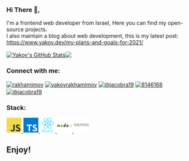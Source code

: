 ### Hi There 👋,

I'm a frontend web developer from Israel, Here you can find my open-source projects.</br>
I also maintain a blog about web development, this is my latest post: https://www.yakov.dev/my-plans-and-goals-for-2021/

<div style="display:flex;">
  <a href="https://github.com/MartinHeinz/MartinHeinz" style={flex:5}>
  <img align="center" src="https://github-readme-stats.vercel.app/api?username=jacobra19&show_icons=true&line_height=20&count_private=true&theme=dark" alt="Yakov's GitHub Stats" />
</a>
<a href="https://github.com/MartinHeinz/MartinHeinz" style={flex:4}>
  <img align="center" src="https://github-readme-stats.vercel.app/api/top-langs/?username=jacobra19&hide=java,html,tex&title_color=ffffff&text_color=c9cacc&icon_color=2bbc8a&bg_color=1d1f21&langs_count=5&layout=compact&line_height=50" />
</a>
</div>


<h3 align="left">Connect with me:</h3>  
<p align="left">  
<a href="https://linkedin.com/in/rakhamimov" target="blank"><img align="center" src="https://raw.githubusercontent.com/rahuldkjain/github-profile-readme-generator/master/src/images/icons/Social/linked-in-alt.svg" alt="rakhamimov" height="30" width="40" /></a>  
<a href="https://twitter.com/yakovrakhamimov" target="blank"><img align="center" src="https://raw.githubusercontent.com/rahuldkjain/github-profile-readme-generator/master/src/images/icons/Social/twitter.svg" alt="yakovrakhamimov" height="30" width="40" /></a>  
<a href="https://dev.to/@jacobra19" target="blank"><img align="center" src="https://cdn.jsdelivr.net/npm/simple-icons@3.0.1/icons/dev-dot-to.svg" alt="@jacobra19" height="30" width="40" /></a>  
<a href="https://stackoverflow.com/users/8146168" target="blank"><img align="center" src="https://raw.githubusercontent.com/rahuldkjain/github-profile-readme-generator/master/src/images/icons/Social/stack-overflow.svg" alt="8146168" height="30" width="40" /></a>  
<a href="https://medium.com/@jacobra19" target="blank"><img align="center" src="https://raw.githubusercontent.com/rahuldkjain/github-profile-readme-generator/master/src/images/icons/Social/medium.svg" alt="@jacobra19" height="30" width="40" /></a>  
</p>  
  
<h3 align="left">Stack:</h3>  
<p align="left">
<a href="https://developer.mozilla.org/en-US/docs/Web/JavaScript" target="_blank"> <img src="https://raw.githubusercontent.com/devicons/devicon/master/icons/javascript/javascript-original.svg" alt="javascript" width="40" height="40"/> </a> 
<a href="https://www.typescriptlang.org/" target="_blank"> <img src="https://raw.githubusercontent.com/devicons/devicon/master/icons/typescript/typescript-original.svg" alt="typescript" width="40" height="40"/> </a> 
<a href="https://reactjs.org/" target="_blank"> <img src="https://raw.githubusercontent.com/devicons/devicon/master/icons/react/react-original-wordmark.svg" alt="react" width="40" height="40"/> 
<a href="https://nodejs.org" target="_blank"> <img src="https://raw.githubusercontent.com/devicons/devicon/master/icons/nodejs/nodejs-original-wordmark.svg" alt="nodejs" width="40" height="40"/> </a>
<a href="https://expressjs.com" target="_blank"> <img src="https://raw.githubusercontent.com/devicons/devicon/master/icons/express/express-original-wordmark.svg" alt="express" width="40" height="40"/> </a> 
</p>

## Enjoy!
